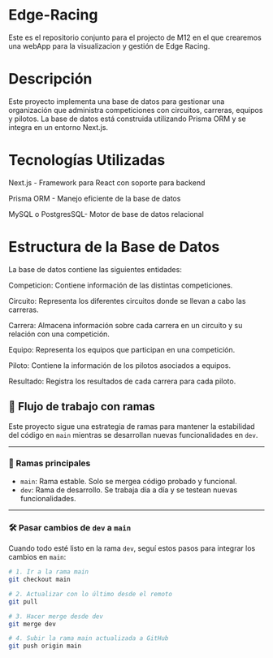 # Edge-Racing
Este es el repositorio conjunto para el projecto de M12 en el que crearemos una webApp para la visualizacion y gestión de Edge Racing.


# Descripción

Este proyecto implementa una base de datos para gestionar una organización que administra competiciones con circuitos, carreras, equipos y pilotos. La base de datos está construida utilizando Prisma ORM y se integra en un entorno Next.js.

# Tecnologías Utilizadas

Next.js - Framework para React con soporte para backend

Prisma ORM - Manejo eficiente de la base de datos

MySQL o PostgresSQL- Motor de base de datos relacional

# Estructura de la Base de Datos

La base de datos contiene las siguientes entidades:

Competicion: Contiene información de las distintas competiciones.

Circuito: Representa los diferentes circuitos donde se llevan a cabo las carreras.

Carrera: Almacena información sobre cada carrera en un circuito y su relación con una competición.

Equipo: Representa los equipos que participan en una competición.

Piloto: Contiene la información de los pilotos asociados a equipos.

Resultado: Registra los resultados de cada carrera para cada piloto.


## 🚀 Flujo de trabajo con ramas

Este proyecto sigue una estrategia de ramas para mantener la estabilidad del código en `main` mientras se desarrollan nuevas funcionalidades en `dev`.

---

### 🌱 Ramas principales

- `main`: Rama estable. Solo se mergea código probado y funcional.
- `dev`: Rama de desarrollo. Se trabaja día a día y se testean nuevas funcionalidades.

---


### 🛠️ Pasar cambios de `dev` a `main`

Cuando todo esté listo en la rama `dev`, seguí estos pasos para integrar los cambios en `main`:

```bash
# 1. Ir a la rama main
git checkout main

# 2. Actualizar con lo último desde el remoto
git pull

# 3. Hacer merge desde dev
git merge dev

# 4. Subir la rama main actualizada a GitHub
git push origin main
